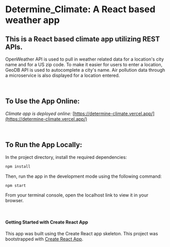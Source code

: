 # Determine_Climate: A React based weather app

## This is a React based climate app utilizing REST APIs.

OpenWeather API is used to pull in weather related data for a location's city name and for a US zip code. To make it easier for users to enter a location, GeoDB API is used to autocomplete a city's name. Air pollution data through a microservice is also displayed for a location entered.

<br>

## To Use the App Online:

<i>Climate app is deployed online:</i> [https://determine-climate.vercel.app/](https://determine-climate.vercel.app/)

<!-- Whereas, Google Maps API is used to display the location on a map. -->
<br>

## To Run the App Locally:

In the project directory, install the required dependencies:

```bash
npm install
```

Then, run the app in the development mode using the following command:

```bash
npm start
```

From your terminal console, open the localhost link to view it in your browser.

<br>

#### Getting Started with Create React App

This app was built using the Create React app skeleton.
This project was bootstrapped with [Create React App](https://github.com/facebook/create-react-app).
